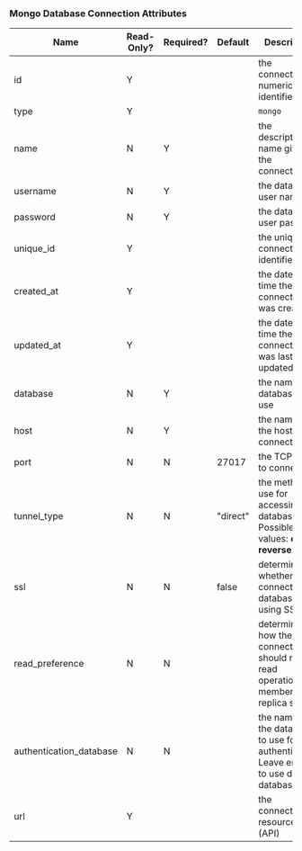 ### Mongo Database Connection Attributes

|Name|Read-Only?|Required?|Default|Description|
|----|---------|---------|-------|-----------|
|id|Y| | |the connection's numeric identifier
|type|Y| | |`mongo`
|name|N|Y| |the descriptive name given to the connection
|username|N|Y| |the database user name
|password|N|Y| |the database user password
|unique_id|Y| | |the unique connection's identifier
|created_at|Y| | |the date and time the connection was created
|updated_at|Y| | |the date and time the connection was last updated
|database|N|Y| |the name of database to use
|host|N|Y| |the name of the host to connect to
|port|N|N|27017|the TCP Port to connect to
|tunnel_type|N|N|"direct"|the method to use for accessing the database. Possible values: **direct**, **reverse**
|ssl|N|N|false|determines whether to connect to the database using SSL
|read_preference|N|N| |determines how the connection should route read operations to members of a replica set
|authentication_database|N|N| |the name of the database to use for authentication. Leave empty to use default database
|url|Y| | |the connection resource URL (API)
